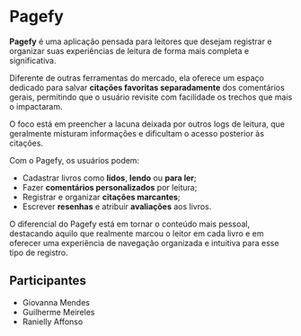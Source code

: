 # Pagefy

**Pagefy** é uma aplicação pensada para leitores que desejam registrar e organizar suas experiências de leitura de forma mais completa e significativa.

Diferente de outras ferramentas do mercado, ela oferece um espaço dedicado para salvar **citações favoritas separadamente** dos comentários gerais, permitindo que o usuário revisite com facilidade os trechos que mais o impactaram.

O foco está em preencher a lacuna deixada por outros logs de leitura, que geralmente misturam informações e dificultam o acesso posterior às citações.

Com o Pagefy, os usuários podem:
- Cadastrar livros como **lidos**, **lendo** ou **para ler**;
- Fazer **comentários personalizados** por leitura;
- Registrar e organizar **citações marcantes**;
- Escrever **resenhas** e atribuir **avaliações** aos livros.

O diferencial do Pagefy está em tornar o conteúdo mais pessoal, destacando aquilo que realmente marcou o leitor em cada livro e em oferecer uma experiência de navegação organizada e intuitiva para esse tipo de registro.

## Participantes

- Giovanna Mendes  
- Guilherme Meireles   
- Ranielly Affonso
